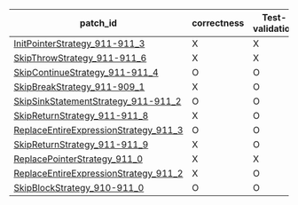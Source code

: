 | patch_id |correctness |Test-validation |NPEX-validation |
 |--- | --- | --- | --- | 
 | [InitPointerStrategy_911-911_3](./patches/InitPointerStrategy_911-911_3/patch.java#L923) | X | X | X | 
 | [SkipThrowStrategy_911-911_6](./patches/SkipThrowStrategy_911-911_6/patch.java#L923) | X | X | X | 
 | [SkipContinueStrategy_911-911_4](./patches/SkipContinueStrategy_911-911_4/patch.java#L923) | O | O | X | 
 | [SkipBreakStrategy_911-909_1](./patches/SkipBreakStrategy_911-909_1/patch.java#L923) | X | O | X | 
 | [SkipSinkStatementStrategy_911-911_2](./patches/SkipSinkStatementStrategy_911-911_2/patch.java#L923) | O | O | X | 
 | [SkipReturnStrategy_911-911_8](./patches/SkipReturnStrategy_911-911_8/patch.java#L923) | X | O | X | 
 | [ReplaceEntireExpressionStrategy_911_3](./patches/ReplaceEntireExpressionStrategy_911_3/patch.java#L923) | O | O | O | 
 | [SkipReturnStrategy_911-911_9](./patches/SkipReturnStrategy_911-911_9/patch.java#L923) | X | O | X | 
 | [ReplacePointerStrategy_911_0](./patches/ReplacePointerStrategy_911_0/patch.java#L923) | X | X | X | 
 | [ReplaceEntireExpressionStrategy_911_2](./patches/ReplaceEntireExpressionStrategy_911_2/patch.java#L923) | X | O | X | 
 | [SkipBlockStrategy_910-911_0](./patches/SkipBlockStrategy_910-911_0/patch.java#L922) | O | O | X | 
